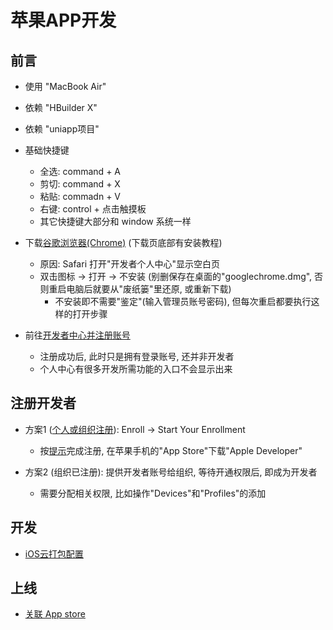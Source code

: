# 苹果APP开发

## 前言
* 使用 "MacBook Air"

* 依赖 "HBuilder X"

* 依赖 "uniapp项目"

* 基础快捷键
	+ 全选: command + A
	+ 剪切: command + X
	+ 粘贴: commadn + V
	+ 右键: control + 点击触摸板
	+ 其它快捷键大部分和 window 系统一样

* 下载[谷歌浏览器(Chrome)](https://www.google.cn/intl/zh-CN/chrome) (下载页底部有安装教程)
	+ 原因: Safari 打开"开发者个人中心"显示空白页
	+ 双击图标 -> 打开 -> 不安装 (别删保存在桌面的"googlechrome.dmg", 否则重启电脑后就要从"废纸篓"里还原, 或重新下载)
		- 不安装即不需要"鉴定"(输入管理员账号密码), 但每次重启都要执行这样的打开步骤

* 前往[开发者中心并注册账号](https://developer.apple.com)
	+ 注册成功后, 此时只是拥有登录账号, 还并非开发者
	+ 个人中心有很多开发所需功能的入口不会显示出来

## 注册开发者
* 方案1 ([个人或组织注册](https://developer.apple.com/programs)): Enroll -> Start Your Enrollment
	+ 按[提示](https://developer.apple.com/cn/support/app-account)完成注册, 在苹果手机的"App Store"下载"Apple Developer"

* 方案2 (组织已注册): 提供开发者账号给组织, 等待开通权限后, 即成为开发者
	+ 需要分配相关权限, 比如操作"Devices"和"Profiles"的添加

## 开发
* [iOS云打包配置](p12.md)

## 上线
* [关联 App store](app-store.md)
